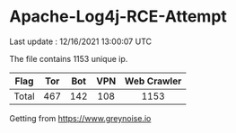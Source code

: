 
# Apache-Log4j-RCE-Attempt

Last update : 12/16/2021 13:00:07 UTC

The file contains 1153 unique ip.

| Flag | Tor | Bot | VPN | Web Crawler|
| :---:   | :-: | :-: | :-: | :-: |
| Total | 467 | 142 | 108 | 1153 |

Getting from https://www.greynoise.io